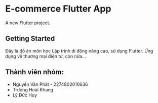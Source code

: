 # E-commerce Flutter App 

A new Flutter project.

## Getting Started

Đây là đồ án môn học Lập trình di động nâng cao, sử dụng Flutter.
Ứng dụng về thương mại điện tử, còn nữa...


## Thành viên nhóm:
- Nguyễn Văn Phát - 2274802010636
- Trương Hoài Khang 
- Lý Đức Huy